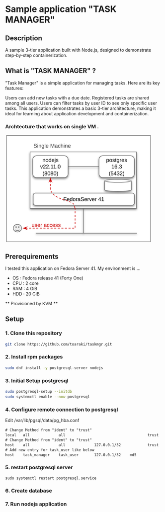 # Sample application "TASK MANAGER"

## Description
A sample 3-tier application built with Node.js, designed to demonstrate step-by-step containerization.

## What is "TASK MANAGER" ?
"Task Manager" is a simple application for managing tasks.
Here are its key features:

Users can add new tasks with a due date.
Registered tasks are shared among all users.
Users can filter tasks by user ID to see only specific user tasks.
This application demonstrates a basic 3-tier architecture, making it ideal for learning about application development and containerization.

### Archtecture that works on single VM .
![Single Node Architecture](images/TaskManager-SingleMachineArch.png "TaskManager-SingleMachineArch")

## Prerequirements
I tested this application on Fedora Server 41.
My environment is ...
- OS : Fedora release 41 (Forty One)
- CPU : 2 core 
- RAM : 4 GiB
- HDD : 20 GiB

** Provisioned by KVM **

## Setup

### 1. Clone this repository

```bash
git clone https://github.com/toaraki/taskmgr.git
```

### 2. Install rpm packages

```bash
sudo dnf install -y postgresql-server nodejs
```

### 3. Initial Setup postgresql 

```bash
sudo postgresql-setup --initdb
sudo systemctl enable --now postgresql
```

### 4. Configure remote connection to postgresql

Edit /var/lib/pgsql/data/pg_hba.conf

```text
# Change Method from "ident" to "trust"
local   all             all                                     trust
# Change Method from "ident" to "trust"
host    all             all             127.0.0.1/32            trust
# Add new entry for task_user like below
host    task_manager    task_user       127.0.0.1/32    md5
```

### 5. restart postgresql server

```
sudo systemctl restart postgresql.service
```

### 6. Create database

### 7. Run nodejs application



